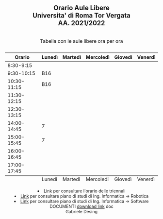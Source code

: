 
<head>
    <link href="https://fonts.googleapis.com/css?family=Ubuntu" rel="stylesheet">
    <link href="/css/style.css" rel="stylesheet" type="text/css">
</head>
<body>
<header>
<div style="max-width:1000px;margin:0 auto;">
<h2> 
<p align="center">
Orario Aule Libere <br>
Universita' di Roma Tor Vergata<br>
<b>AA. 2021/2022</b>
</p>
</h2>

<table>
<caption>
<p>Tabella con le aule libere ora per ora</p>
</caption>
<thead>
<tr><th>Orario</th><th>Lunedì</th><th>Martedì</th><th>Mercoledì</th><th>Giovedì</th><th>Venerdì</th></tr>
</thead>
<tfoot>
<tr><td>        </td><td>Lunedì</td><td>Martedì</td><td>Mercoledi</td><td>Giovedì</td><td>Venerdì</td></tr>
</tfoot>
<tbody>
<tr><td>8:30-9:15</td><td>      </td><td>       </td><td>       </td><td>       </td><td>       </td></tr>
<tr><td>9:30-10:15</td><td>  B16    </td><td>       </td><td>       </td><td>       </td><td>       </td></tr>
<tr><td>10:30-11:15</td><td>  B16    </td><td>       </td><td>       </td><td>       </td><td>       </td></tr>
<tr><td>11:30-12:15</td><td>      </td><td>       </td><td>       </td><td>       </td><td>       </td></tr>
<tr><td>12:30-13:15</td><td>      </td><td>       </td><td>       </td><td>       </td><td>       </td></tr>
<tr><td>14:00-14:45</td><td>  7    </td><td>       </td><td>       </td><td>       </td><td>       </td></tr>
<tr><td>15:00-15:45</td><td>  7   </td><td>       </td><td>       </td><td>       </td><td>       </td></tr>
<tr><td>16:00-16:45</td><td>      </td><td>       </td><td>       </td><td>       </td><td>       </td></tr>
<tr><td>17:00-17:45</td><td>      </td><td>       </td><td>       </td><td>       </td><td>       </td></tr>

</tbody>
</table>
<li> <a href="http://160.80.86.93//public/didattica/2021-22/2-sem/triennale.pdf">Link</a> per consultare l'orario delle triennali 
</li>
    <li> <a href="http://inginformatica.uniroma2.it/media/PdS-L-IngInf-RobAut2122.pdf">Link</a> per consultare piano di studi di Ing. Informatica -> Robotica 
</li>
    </li>
    <li> <a href="http://inginformatica.uniroma2.it/media/PdS-L-IngInf-SwWeb2122.pdf">Link</a> per consultare piano di studi di Ing. Informatica -> Software
</li>
<tr bgcolor="#BFFF00">
<td>DOCUMENTI</td>
<td> <a href="prova.docx">download link</a> </td>
<td> doc </td>
</tr>

<div id="myDiv">
Gabriele Desing
</div>



